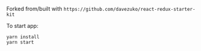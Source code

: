 Forked from/built with `https://github.com/davezuko/react-redux-starter-kit`

To start app:

```
yarn install
yarn start
```

